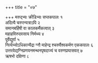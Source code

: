 +++
title = "०७"

+++
मरुद्भ्यः क्रीडिभ्यः सप्तकपालः १  
अदित्यै चरुरन्यत्राऽपि २  
समानबर्हिषी वा कालकर्मैकत्वात् ३  
महाहविरुदवसाय निर्मथ्य ४  
पूर्वेद्युर्वा ५  
नित्येभ्योऽधिकान्यैद्रा ग्नौ माहेन्द्र श्चरुर्वैश्वकर्मण एककपालः ६  
उत्तरवेद्यग्निप्रणयनमन्थनपृषदाज्यं च वरुणप्रघासवत् ७  
ऋषभो दक्षिणा ८  
